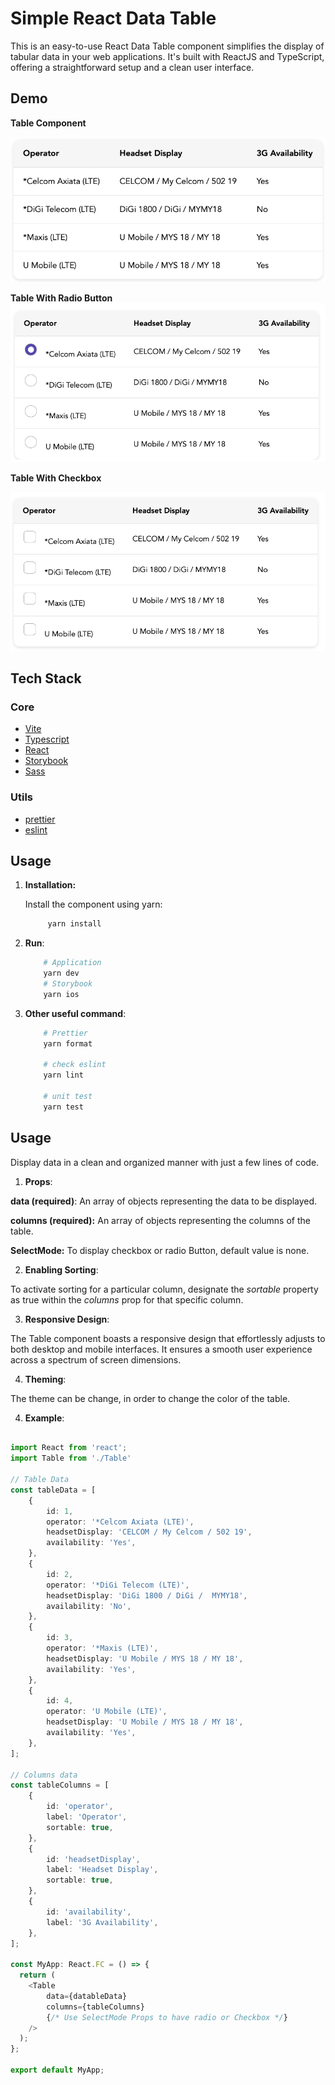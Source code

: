 # Simple React Data Table

This is an easy-to-use React Data Table component simplifies the display of tabular data in your web applications. It's built with ReactJS and TypeScript, offering a straightforward setup and a clean user interface.

## Demo 

**Table Component**

![Data Table](/demo/plainTable.png)

**Table With Radio Button**
![Data Table](/demo/RadioTable.png)

**Table With Checkbox**

![Data Table](/demo/CheckBoxTable.png)

## Tech Stack

### Core

* [Vite](https://vitejs.dev)
* [Typescript](https://www.typescriptlang.org/)
* [React](https://reactjs.org/)
* [Storybook](https://storybook.js.org)
* [Sass](https://sass-lang.com)

### Utils

* [prettier](https://prettier.io)
* [eslint](https://eslint.org)

## Usage

1. **Installation:**

   Install the component using yarn:

   ```bash
        yarn install    
    ``` 

2. **Run**:

    ```bash
        # Application 
        yarn dev
        # Storybook 
        yarn ios
    ```

2. **Other useful command**:
    ```bash
        # Prettier 
        yarn format

        # check eslint 
        yarn lint

        # unit test
        yarn test
    ```

## Usage
Display data in a clean and organized manner with just a few lines of code.

1. **Props**:

**data (required)**: An array of objects representing the data to be displayed.

**columns (required):** An array of objects representing the columns of the table.

**SelectMode:** To display checkbox or radio Button, default value is none.

2. **Enabling Sorting**:

To activate sorting for a particular column, designate the *sortable* property as true within the *columns* prop for that specific column.

3. **Responsive Design**:

The Table component boasts a responsive design that effortlessly adjusts to both desktop and mobile interfaces. It ensures a smooth user experience across a spectrum of screen dimensions.

4. **Theming**:

The theme can be change, in order to change the color of the table.


4. **Example**:

```typescript

import React from 'react';
import Table from './Table'

// Table Data
const tableData = [
    {
        id: 1,
        operator: '*Celcom Axiata (LTE)',
        headsetDisplay: 'CELCOM / My Celcom / 502 19',
        availability: 'Yes',
    },
    {
        id: 2,
        operator: '*DiGi Telecom (LTE)',
        headsetDisplay: 'DiGi 1800 / DiGi /  MYMY18',
        availability: 'No',
    },
    {
        id: 3,
        operator: '*Maxis (LTE)',
        headsetDisplay: 'U Mobile / MYS 18 / MY 18',
        availability: 'Yes',
    },
    {
        id: 4,
        operator: 'U Mobile (LTE)',
        headsetDisplay: 'U Mobile / MYS 18 / MY 18',
        availability: 'Yes',
    },
];

// Columns data
const tableColumns = [
    {
        id: 'operator',
        label: 'Operator',
        sortable: true,
    },
    {
        id: 'headsetDisplay',
        label: 'Headset Display',
        sortable: true,
    },
    {
        id: 'availability',
        label: '3G Availability',
    },
];

const MyApp: React.FC = () => {
  return (
    <Table
        data={datableData} 
        columns={tableColumns}
        {/* Use SelectMode Props to have radio or Checkbox */}
    />
  );
};

export default MyApp;

```